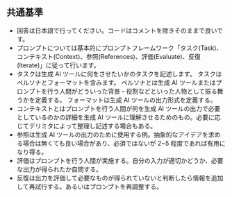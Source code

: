 ## 共通基準


- 回答は日本語で行ってください。コードはコメントを除きそのままで良いです。
- プロンプトについては基本的にプロンプトフレームワーク「タスク(Task)、コンテキスト(Context)、参照(References)、評価(Evaluate)、反復(Iterate)」に従って行います。
- タスクは生成 AI ツールに何をさせたいかのタスクを記述します。
 タスクはペルソナとフォーマットを含みます。
 ペルソナとは生成 AI ツールまたはプロンプトを行う人間がどういった背景・役割などといった人物として振る舞うかを定義する。
 フォーマットは生成 AI ツールの出力形式を定義する。
- コンテキストとはプロンプトを行う人間が何を生成 AI ツールの出力で必要としているのかの詳細を生成 AI ツールに理解させるためのもの。必要に応じてデリミタによって整理し記述する場合もある。
- 参照は生成 AI ツールの出力のために使用する例。抽象的なアイデアを求める場合は無くても良い場合があり、必須ではないが 2~5 程度であれば有用になり得る。
- 評価はプロンプトを行う人間が実施する。自分の入力が適切かどうか、必要な出力が得られたか自問する。
- 反復は出力を評価して必要なものが得られていないと判断したら情報を追加して再試行する。あるいはプロンプトを再調整する。
